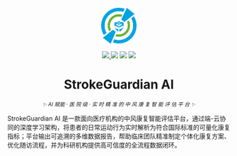 <!-- ======================= H E R O   B A N N E R ======================= -->
<p align="center">
  <picture>
    <source media="(prefers-color-scheme: dark)" srcset="docs/logo.png">
    <img alt="StrokeGuardian AI" src="docs/logo.png" width="80">
  </picture>
</p>

<!-- ======================= B A D G E   R O W ========================== -->
<p align="center">
  <!-- Language switch -->
  <a href="README.md">
    <img src="https://img.shields.io/static/v1?label=🌐 English&message=Docs&colorA=4d4d4d&colorB=9e9e9e&style=plastic">
  </a>
  <!-- 版本、License、CI 保持一致 -->
  <img src="https://img.shields.io/github/v/release/YourOrg/StrokeGuardianAI?color=4d4d4d&style=plastic">
  <img src="https://img.shields.io/github/license/YourOrg/StrokeGuardianAI?color=4d4d4d&style=plastic">
  <img src="https://img.shields.io/github/actions/workflow/status/YourOrg/StrokeGuardianAI/ci.yml?label=CI&color=4d4d4d&style=plastic">
</p>

<!-- ======================= T I T L E   &   T A G L I N E ============= -->
<h1 align="center">StrokeGuardian&nbsp;AI</h1>
<p align="center">
  <i><small>✨ AI 赋能 · 医 院 级 · 实 时 精 准 的 中 风 康 复 智 能 评 估 平 台 ✨</small></i>
</p>

<!-- ...中文版正文 ... -->

StrokeGuardian AI 是一款面向医疗机构的中风康复智能评估平台，通过端-云协同的深度学习架构，将患者的日常运动行为实时解析为符合国际标准的可量化康复指标；平台输出可追溯的多维数据报告，帮助临床团队精准制定个体化康复方案、优化随访流程，并为科研机构提供高可信度的全流程数据闭环。

